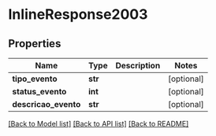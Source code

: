 # InlineResponse2003

## Properties
Name | Type | Description | Notes
------------ | ------------- | ------------- | -------------
**tipo_evento** | **str** |  | [optional] 
**status_evento** | **int** |  | [optional] 
**descricao_evento** | **str** |  | [optional] 

[[Back to Model list]](../README.md#documentation-for-models) [[Back to API list]](../README.md#documentation-for-api-endpoints) [[Back to README]](../README.md)


